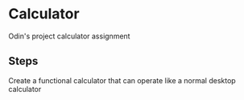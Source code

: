 # Calculator
Odin's project calculator assignment

## Steps
Create a functional calculator that can operate like a normal desktop calculator
